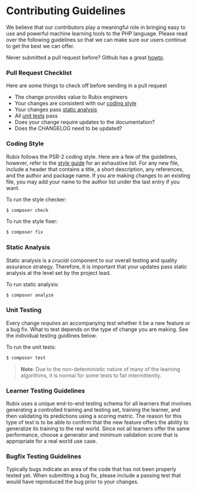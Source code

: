 # Contributing Guidelines
We believe that our contributors play a meaningful role in bringing easy to use and powerful machine learning tools to the PHP language. Please read over the following guidelines so that we can make sure our users continue to get the best we can offer.

Never submitted a pull request before? Github has a great [howto](https://help.github.com/articles/about-pull-requests/).

### Pull Request Checklist
Here are some things to check off before sending in a pull request

- The change provides value to Rubix engineers
- Your changes are consistent with our [coding style](#coding-style)
- Your changes pass [static analysis](#static-analysis)
- All [unit tests](#unit-testing) pass
- Does your change require updates to the documentation?
- Does the CHANGELOG need to be updated?

### Coding Style
Rubix follows the PSR-2 coding style. Here are a few of the guidelines, however, refer to the [style guide](https://www.php-fig.org/psr/psr-2/) for an exhaustive list. For any new file, include a header that contains a title, a short description, any references, and the author and package name. If you are making changes to an existing file, you may add your name to the author list under the last entry if you want.

To run the style checker:
```sh
$ composer check
```

To run the style fixer:
```sh
$ composer fix
```

### Static Analysis
Static analysis is a *crucial* component to our overall testing and quality assurance strategy. Therefore, it is important that your updates pass static analysis at the level set by the project lead.

To run static analysis:
```sh
$ composer analyze
```
  
### Unit Testing
Every change *requires* an accompanying test whether it be a new feature or a bug fix. What to test depends on the type of change you are making. See the individual testing guidlines below.

To run the unit tests:
```sh
$ composer test
```

> **Note**: Due to the non-deterministic nature of many of the learning algorithms, it is normal for some tests to fail intermittently.

### Learner Testing Guidelines
Rubix uses a unique end-to-end testing schema for all learners that involves generating a controlled training and testing set, training the learner, and then validating its predictions using a scoring metric. The reason for this type of test is to be able to confirm that the new feature offers the ability to generalize its training to the real world. Since not all learners offer the same performance, choose a generator and minimum validation score that is appropriate for a real world use case.

### Bugfix Testing Guidelines
Typically bugs indicate an area of the code that has not been properly tested yet. When submitting a bug fix, please include a passing test that would have reproduced the bug prior to your changes.